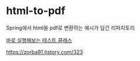 # html-to-pdf
Spring에서 html을 pdf로 변환하는 예시가 담긴 리파지토리

[바로 실행해보는 테스트 클래스](https://github.com/greekZorba/html-to-pdf/blob/master/src/test/kotlin/com/example/htmltopdf/PdfGeneratorTest.kt)


https://zorba91.tistory.com/323

